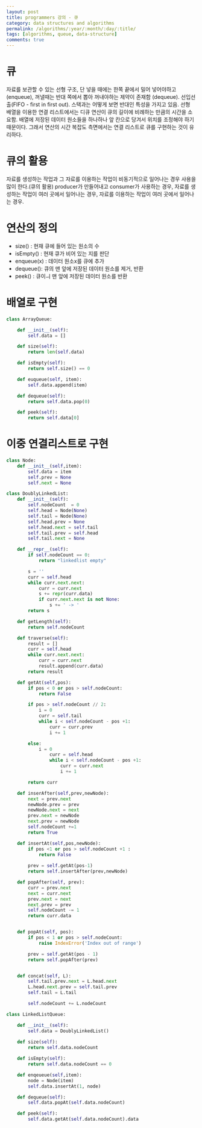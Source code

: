 ```yaml
---
layout: post
title: programmers 강의 - 큐
category: data structures and algorithms
permalink: /algorithms/:year/:month/:day/:title/
tags: [algorithms, queue, data-structure]
comments: true
---
```


#  큐
자료를 보관할 수 있는 선형 구조, 단 넣을 때에는 한쪽 끝에서 밀어 넣어야하고(enqueue), 꺼낼때는 반대 쪽에서 뽑아 꺼내야하는 제약이 존재함 (dequeue). 선입선출(FIFO - first in first out). 스택과는 어떻게 보면 반대인 특성을 가지고 있음. 선형 배열을 이용한 연결 리스트에서는 디큐 연산이 큐의 길이에 비례하는 만큼의 시간을 소요함. 배열에 저장된 데이터 원소들을 하나하나 앞 칸으로 당겨서 위치를 조정해야 하기 때문이다. 그래서 연산의 시간 복잡도 측면에서는 연결 리스트로 큐를 구현하는 것이 유리하다.


# 큐의 활용
자료를 생성하는 작업과 그 자료를 이용하는 작업이 비동기적으로 일어나는 경우 사용을 많이 한다.(큐의 활용) producer가 만들어내고 consumer가 사용하는 경우, 자료를 생성하는 작업이 여러 곳에서 일어나는 경우, 자료를 이용하는 작업이 여러 곳에서 일어나는 경우. 


# 연산의 정의
- size() : 현재 큐에 들어 있는 원소의 수
- isEmpty() : 현재 큐가 비어 있는 지를 판단
- enqueue(x) : 데이터 원소x를 큐에 추가
- dequeue(): 큐의 맨 앞에 저장된 데이터 원소를 제거, 반환
- peek() : 큐이ㅢ 맨 앞에 저장된 데이터 원소를 반환

# 배열로 구현
```python 
class ArrayQueue:

    def __init__(self):
        self.data = []

    def size(self):
        return len(self.data)

    def isEmpty(self):
        return self.size() == 0

    def euqueue(self, item):
        self.data.append(item)

    def dequeue(self):
        return self.data.pop(0)

    def peek(self):
        return self.data[0]

```

# 이중 연결리스트로 구현
```python 
class Node:
    def __init__(self,item):
        self.data = item
        self.prev = None
        self.next = None

class DoublyLinkedList:
    def __init__(self):
        self.nodeCount  = 0
        self.head = Node(None)
        self.tail = Node(None)
        self.head.prev = None
        self.head.next = self.tail
        self.tail.prev = self.head
        self.tail.next = None

    def __repr__(self):
        if self.nodeCount == 0:
            return "linkedlist empty"

        s = ''
        curr = self.head
        while curr.next.next:
            curr = curr.next
            s += repr(curr.data)
            if curr.next.next is not None:
                s += ' -> '
        return s

    def getLength(self):
        return self.nodeCount

    def traverse(self):
        result = []
        curr = self.head
        while curr.next.next:
            curr = curr.next
            result.append(curr.data)
        return result

    def getAt(self,pos):
        if pos < 0 or pos > self.nodeCount:
            return False

        if pos > self.nodeCount // 2:
            i = 0
            curr = self.tail
            while i < self.nodeCount - pos +1:
                curr = curr.prev
                i += 1

        else:
            i = 0
                curr = self.head
                while i < self.nodeCount - pos +1:
                    curr = curr.next
                    i += 1

        return curr

    def inserAfter(self,prev,newNode):
        next = prev.next
        newNode.prev = prev
        newNode.next = next
        prev.next = newNode
        next.prev = newNode
        self.nodeCount +=1
        return True

    def insertAt(self,pos,newNode):
        if pos <1 or pos > self.nodeCount +1 :
            return False
        
        prev = self.getAt(pos-1)
        return self.insertAfter(prev,newNode)

    def popAfter(self, prev):
        curr = prev.next
        next = curr.next
        prev.next = next
        next.prev = prev
        self.nodeCount -= 1
        return curr.data


    def popAt(self, pos):
        if pos < 1 or pos > self.nodeCount:
            raise IndexError('Index out of range')

        prev = self.getAt(pos - 1)
        return self.popAfter(prev)


    def concat(self, L):
        self.tail.prev.next = L.head.next
        L.head.next.prev = self.tail.prev
        self.tail = L.tail

        self.nodeCount += L.nodeCount

class LinkedListQueue:

    def __init__(self):
        self.data = DoublyLinkedList()
    
    def size(self):
        return self.data.nodeCount

    def isEmpty(self):
        return self.data.nodeCount == 0

    def enqeueue(self,item):
        node = Node(item)
        self.data.insertAt(1, node)

    def dequeue(self):
        self.data.popAt(self.data.nodeCount)

    def peek(self):
        self.data.getAt(self.data.nodeCount).data
```









        
    